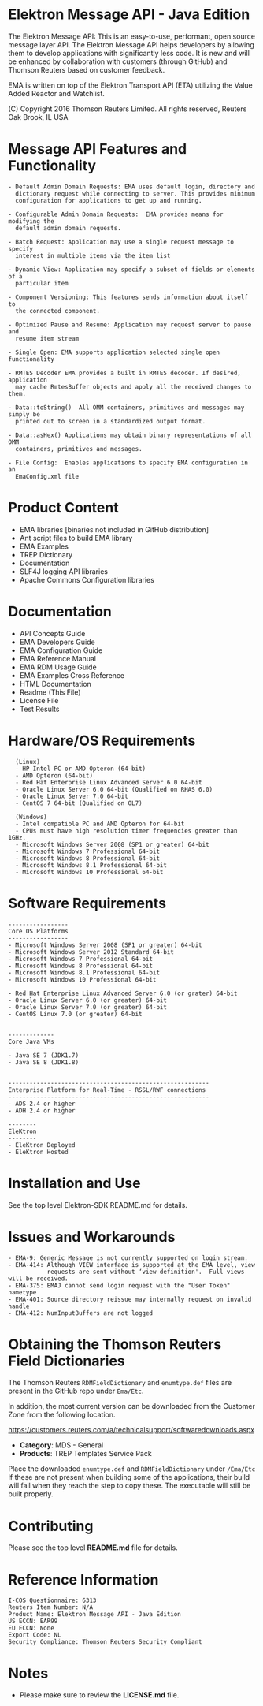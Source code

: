 

# Elektron Message API - Java Edition


The Elektron Message API: This is an easy-to-use, performant, open source message layer API. The Elektron Message API helps developers by allowing them to develop applications with significantly less code. It is new and will be enhanced by collaboration with customers (through GitHub) and Thomson Reuters based on customer feedback.

EMA is written on top of the Elektron Transport API (ETA) utilizing    the Value Added Reactor and Watchlist.  

(C) Copyright 2016 Thomson Reuters Limited. All rights reserved,
Reuters Oak Brook, IL USA
  


# Message API Features and Functionality

    - Default Admin Domain Requests: EMA uses default login, directory and 
      dictionary request while connecting to server. This provides minimum 
      configuration for applications to get up and running. 
	  
    - Configurable Admin Domain Requests:  EMA provides means for modifying the
      default admin domain requests. 
	  
    - Batch Request: Application may use a single request message to specify 
      interest in multiple items via the item list
	  
    - Dynamic View:	Application may specify a subset of fields or elements of a 
      particular item
	  
    - Component Versioning: This features sends information about itself to 
      the connected component.
	  
    - Optimized Pause and Resume: Application may request server to pause and 
      resume item stream
	
    - Single Open: EMA supports application selected single open functionality
	  
    - RMTES Decoder	EMA provides a built in RMTES decoder. If desired, application
      may cache RmtesBuffer objects and apply all the received changes to them.
	
    - Data::toString()	All OMM containers, primitives and messages may simply be
      printed out to screen in a standardized output format. 
	
    - Data::asHex()	Applications may obtain binary representations of all OMM 
      containers, primitives and messages.
	
    - File Config:	Enables applications to specify EMA configuration in an 
      EmaConfig.xml file
		
		

# Product Content

- EMA libraries [binaries not included in GitHub distribution]
- Ant script files to build EMA library
- EMA Examples
- TREP Dictionary
- Documentation 
- SLF4J logging API libraries
- Apache Commons Configuration libraries 
	
			
# Documentation

- API Concepts Guide
- EMA Developers Guide
- EMA Configuration Guide
- EMA Reference Manual
- EMA RDM Usage Guide
- EMA Examples Cross Reference
- HTML Documentation
- Readme (This File)
- License File
- Test Results
	


# Hardware/OS Requirements

      (Linux)
      - HP Intel PC or AMD Opteron (64-bit)
      - AMD Opteron (64-bit)
      - Red Hat Enterprise Linux Advanced Server 6.0 64-bit 
      - Oracle Linux Server 6.0 64-bit (Qualified on RHAS 6.0)
      - Oracle Linux Server 7.0 64-bit
	  - CentOS 7 64-bit (Qualified on OL7)

      (Windows)
      - Intel compatible PC and AMD Opteron for 64-bit
      - CPUs must have high resolution timer frequencies greater than 1GHz.
      - Microsoft Windows Server 2008 (SP1 or greater) 64-bit 
      - Microsoft Windows 7 Professional 64-bit
      - Microsoft Windows 8 Professional 64-bit
      - Microsoft Windows 8.1 Professional 64-bit 
      - Microsoft Windows 10 Professional 64-bit



# Software Requirements
	
    ----------------- 
    Core OS Platforms
    ----------------- 
    - Microsoft Windows Server 2008 (SP1 or greater) 64-bit
    - Microsoft Windows Server 2012 Standard 64-bit
    - Microsoft Windows 7 Professional 64-bit
    - Microsoft Windows 8 Professional 64-bit
    - Microsoft Windows 8.1 Professional 64-bit   
    - Microsoft Windows 10 Professional 64-bit   

    - Red Hat Enterprise Linux Advanced Server 6.0 (or grater) 64-bit 
    - Oracle Linux Server 6.0 (or greater) 64-bit 
    - Oracle Linux Server 7.0 (or greater) 64-bit
    - CentOS Linux 7.0 (or greater) 64-bit

    
	-------------
    Core Java VMs  
    -------------
    - Java SE 7 (JDK1.7)
    - Java SE 8 (JDK1.8)

		  
    ---------------------------------------------------------
    Enterprise Platform for Real-Time - RSSL/RWF connections
    ---------------------------------------------------------
    - ADS 2.4 or higher
    - ADH 2.4 or higher
	  
    --------
    EleKtron
    --------
    - EleKtron Deployed
    - EleKtron Hosted
      
      
# Installation and Use

See the top level Elektron-SDK README.md for details.


	  
# Issues and Workarounds

    - EMA-9: Generic Message is not currently supported on login stream.
	- EMA-414: Although VIEW interface is supported at the EMA level, view
               requests are sent without ‘view definition'.  Full views will be received.
    - EMA-375: EMAJ cannot send login request with the "User Token" nametype
    - EMA-401: Source directory reissue may internally request on invalid handle
	- EMA-412: NumInputBuffers are not logged
 

# Obtaining the Thomson Reuters Field Dictionaries


The Thomson Reuters `RDMFieldDictionary` and `enumtype.def` files are present in the GitHub repo under `Ema/Etc`.

In addition, the most current version can be downloaded from the Customer Zone from the following location.

https://customers.reuters.com/a/technicalsupport/softwaredownloads.aspx

- **Category**: MDS - General
- **Products**: TREP Templates Service Pack

Place the downloaded `enumtype.def` and `RDMFieldDictionary` under `/Ema/Etc` If these are not present when building some of the applications, their build will fail when they reach the step to copy these. The executable will still be built properly. 

# Contributing
Please see the top level **README.md** file for details.


# Reference Information

    I-COS Questionnaire: 6313
    Reuters Item Number: N/A
    Product Name: Elektron Message API - Java Edition
    US ECCN: EAR99
    EU ECCN: None
    Export Code: NL
    Security Compliance: Thomson Reuters Security Compliant
	  

# Notes
- Please make sure to review the **LICENSE.md** file.
